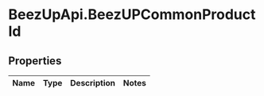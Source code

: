 # BeezUpApi.BeezUPCommonProductId

## Properties
Name | Type | Description | Notes
------------ | ------------- | ------------- | -------------


